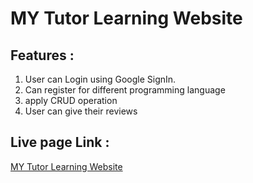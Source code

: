 # MY Tutor Learning Website
## Features :
1. User can Login using Google SignIn.
2. Can register for different programming language
3. apply CRUD operation
4. User can give their reviews
## Live page Link :
[MY Tutor Learning Website ](https://your-tutor-c52de.web.app/)